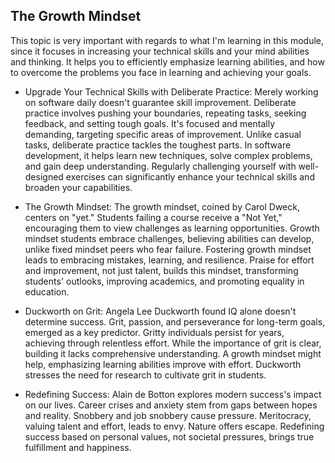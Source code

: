 ## The Growth Mindset
This topic is very important with regards to what I'm learning in this module, since it focuses in increasing your technical skills and your mind abilities and thinking. It helps you to efficiently emphasize learning abilities, and how to overcome the problems you face in learning and achieving your goals.

- Upgrade Your Technical Skills with Deliberate Practice:
Merely working on software daily doesn't guarantee skill improvement. Deliberate practice involves pushing your boundaries, repeating tasks, seeking feedback, and setting tough goals. It's focused and mentally demanding, targeting specific areas of improvement. Unlike casual tasks, deliberate practice tackles the toughest parts. In software development, it helps learn new techniques, solve complex problems, and gain deep understanding. Regularly challenging yourself with well-designed exercises can significantly enhance your technical skills and broaden your capabilities.

- The Growth Mindset:
The growth mindset, coined by Carol Dweck, centers on "yet." Students failing a course receive a "Not Yet," encouraging them to view challenges as learning opportunities. Growth mindset students embrace challenges, believing abilities can develop, unlike fixed mindset peers who fear failure. Fostering growth mindset leads to embracing mistakes, learning, and resilience. Praise for effort and improvement, not just talent, builds this mindset, transforming students' outlooks, improving academics, and promoting equality in education.

- Duckworth on Grit:
Angela Lee Duckworth found IQ alone doesn't determine success. Grit, passion, and perseverance for long-term goals, emerged as a key predictor. Gritty individuals persist for years, achieving through relentless effort. While the importance of grit is clear, building it lacks comprehensive understanding. A growth mindset might help, emphasizing learning abilities improve with effort. Duckworth stresses the need for research to cultivate grit in students.

- Redefining Success:
Alain de Botton explores modern success's impact on our lives. Career crises and anxiety stem from gaps between hopes and reality. Snobbery and job snobbery cause pressure. Meritocracy, valuing talent and effort, leads to envy. Nature offers escape. Redefining success based on personal values, not societal pressures, brings true fulfillment and happiness.